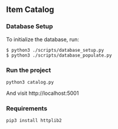 ## Item Catalog

### Database Setup

To initialize the database, run:

```
$ python3 ./scripts/database_setup.py 
$ python3 ./scripts/database_populate.py 
```

### Run the project

```
python3 catalog.py
```

And visit http://localhost:5001

### Requirements

```
pip3 install httplib2
```